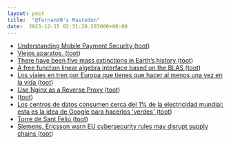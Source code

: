 ```yaml
---
layout: post
title:  "@fernand0's Mastodon"
date:  2023-12-15 02:31:20.203000+00:00
---
```

*  [Understanding Mobile Payment Security ](https://www.tripwire.com/state-of-security/understanding-mobile-payment-securit) ([toot](https://mastodon.social/@fernand0/111582083822478924))
*  [Viejos aparatos. ](https://avecesunafoto.wordpress.com/2023/12/14/viejos-aparatos) ([toot](https://mastodon.social/@fernand0/111580134695723293))
*  [There have been five mass extinctions in Earth’s history ](https://ourworldindata.org/mass-extinction) ([toot](https://mastodon.social/@fernand0/111580124055950694))
*  [A free function linear algebra interface based on the BLAS ](https://isocpp.org/files/papers/P1673R13.htm) ([toot](https://mastodon.social/@fernand0/111579867272401291))
*  [Los viajes en tren por Europa que tienes que hacer al menos una vez en la vida ](https://www.timeout.es/madrid/es/viaje/los-viajes-en-tren-mas-bonitos-y-espectaculares-por-europ) ([toot](https://mastodon.social/@fernand0/111579637886571389))
*  [Use Nginx as a Reverse Proxy  ](https://awstip.com/use-nginx-as-a-reverse-proxy-c707b92df373) ([toot](https://mastodon.social/@fernand0/111579506958709090))
*  [ ](https://social.aguilera.soy/users/jorge) ([toot](https://mastodon.social/@fernand0/111578795124028586))
*  [Los centros de datos consumen cerca del 1% de la electricidad mundial: esta es la idea de Google para hacerlos 'verdes' ](https://www.20minutos.es/tecnologia/actualidad/idea-google-centros-datos-consumen-electricidad-mundial-5195641) ([toot](https://mastodon.social/@fernand0/111578716239436131))
*  [Torre de Sant Feliú ](https://www.flickr.com/photos/fernand0/53388050329) ([toot](https://mastodon.social/@fernand0/111578570633244198))
*  [Siemens, Ericsson warn EU cybersecurity rules may disrupt supply chains  ](https://www.reuters.com/technology/siemens-ericsson-warn-eu-cybersecurity-rules-may-disrupt-supply-chains-2023-11-06/) ([toot](https://mastodon.social/@fernand0/111578480305811787))
